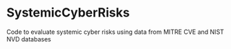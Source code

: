 # SystemicCyberRisks
Code to evaluate systemic cyber risks using data from MITRE CVE and NIST NVD databases
